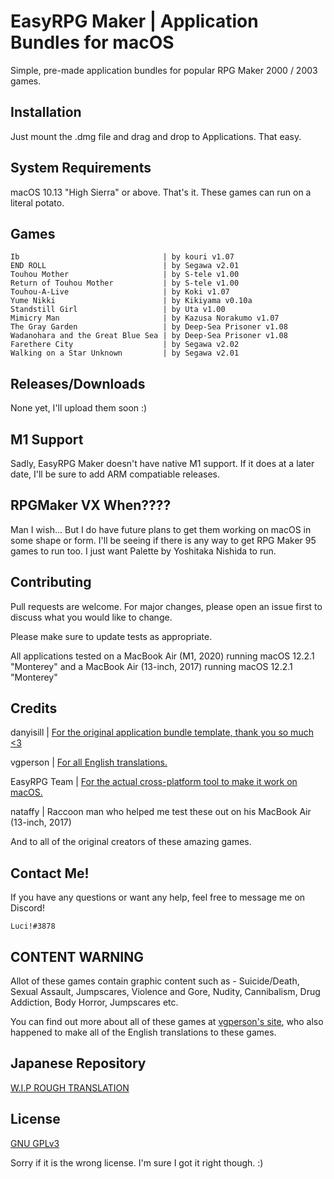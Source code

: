 # EasyRPG Maker | Application Bundles for macOS 

Simple, pre-made application bundles for popular RPG Maker 2000 / 2003 games. 

## Installation

Just mount the .dmg file and drag and drop to Applications. That easy. 

## System Requirements

macOS 10.13 "High Sierra" or above. That's it. These games can run on a literal potato. 

## Games

```
Ib                                | by kouri v1.07
END ROLL                          | by Segawa v2.01
Touhou Mother                     | by S-tele v1.00
Return of Touhou Mother           | by S-tele v1.00
Touhou-A-Live                     | by Koki v1.07
Yume Nikki                        | by Kikiyama v0.10a 
Standstill Girl                   | by Uta v1.00
Mimicry Man                       | by Kazusa Norakumo v1.07
The Gray Garden                   | by Deep-Sea Prisoner v1.08
Wadanohara and the Great Blue Sea | by Deep-Sea Prisoner v1.08
Farethere City                    | by Segawa v2.02
Walking on a Star Unknown         | by Segawa v2.01
```

## Releases/Downloads

None yet, I'll upload them soon :)

## M1 Support

Sadly, EasyRPG Maker doesn't have native M1 support. 
If it does at a later date, I'll be sure to add ARM compatiable releases. 

## RPGMaker VX When????

Man I wish...
But I do have future plans to get them working on macOS in some shape or form.
I'll be seeing if there is any way to get RPG Maker 95 games to run too. I just want Palette by Yoshitaka Nishida to run. 

## Contributing
Pull requests are welcome. For major changes, please open an issue first to discuss what you would like to change.

Please make sure to update tests as appropriate.

All applications tested on a MacBook Air (M1, 2020) running macOS 12.2.1 "Monterey" and a MacBook Air (13-inch, 2017) running macOS 12.2.1 "Monterey" 

## Credits

danyisill | [For the original application bundle template, thank you so much <3](https://github.com/danyisill/easyrpg-macbundles)

vgperson | [For all English translations.](https://www.vgperson.com/games/)

EasyRPG Team | [For the actual cross-platform tool to make it work on macOS.](https://easyrpg.org/)

nataffy | Raccoon man who helped me test these out on his MacBook Air (13-inch, 2017)

And to all of the original creators of these amazing games. 

## Contact Me!

If you have any questions or want any help, feel free to message me on Discord!

```Luci!#3878```

## CONTENT WARNING 
Allot of these games contain graphic content such as - 
Suicide/Death, Sexual Assault, Jumpscares, Violence and Gore, Nudity, Cannibalism, Drug Addiction, Body Horror, Jumpscares etc. 

You can find out more about all of these games at [vgperson's site](https://www.vgperson.com/games/), who also happened to make all of the English translations to these games. 

## Japanese Repository 

[W.I.P ROUGH TRANSLATION](https://github.com/kicksluci/rpgmaker-application-bundles-JPN)


## License
[GNU GPLv3](https://choosealicense.com/licenses/gpl-3.0/)

Sorry if it is the wrong license. I'm sure I got it right though. :)
